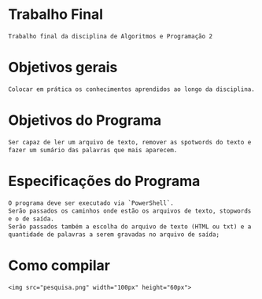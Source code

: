 # Trabalho Final
    Trabalho final da disciplina de Algoritmos e Programação 2

# Objetivos gerais
    Colocar em prática os conhecimentos aprendidos ao longo da disciplina.

# Objetivos do Programa
    Ser capaz de ler um arquivo de texto, remover as spotwords do texto e fazer um sumário das palavras que mais aparecem.

# Especificações do Programa
    O programa deve ser executado via `PowerShell`.
    Serão passados os caminhos onde estão os arquivos de texto, stopwords e o de saída. 
    Serão passados também a escolha do arquivo de texto (HTML ou txt) e a quantidade de palavras a serem gravadas no arquivo de saída;

# Como compilar
    <img src="pesquisa.png" width="100px" height="60px">
